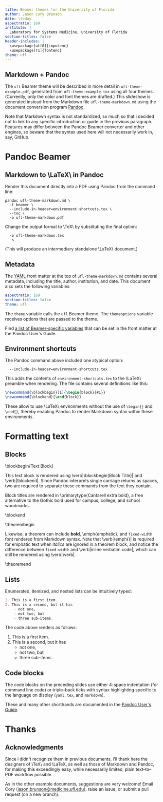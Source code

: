 ```yaml
---
title: Beamer themes for the University of Florida
author: Jason Cory Brunson
date: \today
aspectratio: 169
institute: |
  Laboratory for Systems Medicine, University of Florida
section-titles: false
header-includes: |
  \usepackage[utf8]{inputenc}
  \usepackage[T1]{fontenc}
theme: ufl
---
```


## Markdown + Pandoc

The `ufl` Beamer theme will be described in more detail in `ufl-theme-example.pdf`, generated from `ufl-theme-example.tex` using all four themes. (Currently, only the color and font themes are drafted.) This slideshow is generated instead from the Markdown file `ufl-theme-markdown.md` using the document conversion program [Pandoc](https://pandoc.org/).

Note that Markdown syntax is not standardized, so much so that i decided not to link to any specific introduction or guide in the previous paragraph. Features may differ between the Pandoc Beamer converter and other engines, so beware that the syntax used here will not necessarily work in, say, GitHub.

# Pandoc Beamer

## Markdown to \LaTeX\ in Pandoc

Render this document directly into a PDF using Pandoc from the command line:

    pandoc ufl-theme-markdown.md \
      -t beamer \
      --include-in-header=environment-shortcuts.tex \
      --toc \
      -o ufl-theme-markdown.pdf

Change the output format to \TeX\ by substituting the final option:

      -o ufl-theme-markdown.tex
      -s

(This will produce an intermediary standalone \LaTeX\ document.)

## Metadata

The [YAML](https://yaml.org/) front matter at the top of `ufl-theme-markdown.md` contains several metadata, including the title, author, institution, and date. This document also sets the following variables:

```yaml
aspectratio: 169
section-titles: false
theme: ufl
```

The `theme` variable calls the `ufl` Beamer theme. The `themeoptions` variable receives options that are passed to the theme.

Find [a list of Beamer-specific variables](https://pandoc.org/MANUAL.html#variables-for-beamer-slides) that can be set in the front matter at the Pandoc User's Guide.

## Environment shortcuts

The Pandoc command above included one atypical option:

      --include-in-header=environment-shortcuts.tex

This adds the contents of `environment-shortcuts.tex` to the \LaTeX\ preamble when rendering. The file contains several definitions like this:

```tex
\newcommand{\blockbegin}[1]{\begin{block}{#1}}
\newcommand{\blockend}{\end{block}}
```

These allow to use \LaTeX\ environments without the use of `\begin{}` and `\end{}`, thereby enabling Pandoc to render Markdown syntax within these environments.

# Formatting text

## Blocks

\blockbegin{Text Block}

This text block is rendered using \verb|\blockbegin{Block Title}| and \verb|\blockend|.
Since Pandoc interprets single carriage returns as spaces, two are required to separate these commands from the text they contain.

Block titles are rendered in \primarytype{Cantarell extra bold}, a free alternative to the Gothic bold used for campus, college, and school woodmarks.

\blockend

\theorembegin

Likewise, a theorem can include **bold**, \emph{emphatic}, and `fixed-width` font rendered from Markdown syntax.
Note that \verb|\emph{}| is required for emphatic text when _italics_ are ignored in a theorem block, and notice the difference between `fixed-width` and \verb|inline verbatim code|, which can still be rendered using \verb|\verb|.

\theoremend

## Lists

Enumerated, itemized, and nested lists can be intuitively typed:

```markdown
1. This is a first item.
2. This is a second, but it has
    - not one,
    - not two, but
    - three sub-items.
```

The code above renders as follows:

1. This is a first item.
2. This is a second, but it has
    - not one,
    - not two, but
    - three sub-items.

## Code blocks

The code blocks on the preceding slides use either 4-space indentation (for command line code) or triple–back ticks with syntax highlighting specific to the language on display (`yaml`, `tex`, and `markdown`).

These and many other shorthands are documented in the [Pandoc User's Guide](https://pandoc.org/MANUAL.html).

# Thanks

## Acknowledgments

Since i didn't recognize them in previous documents, i'll thank here the designers of \TeX\ and \LaTeX, as well as those of Markdown and Pandoc, for making this exceedingly easy, while necessarily limited, plain text–to–PDF workflow possible.

As in the other example documents, suggestions are very welcome! Email Cory ([jason.brunson@medicine.ufl.edu](mailto:jason.brunson@medicine.ufl.edu)), raise an issue, or submit a pull request (on a new branch).

<!--
pandoc ufl-theme-markdown.md \
  -t beamer \
  --include-in-header=environment-shortcuts.tex \
  --toc \
  -o ufl-theme-markdown.pdf

  -o ufl-theme-markdown.tex \
  -s
-->
